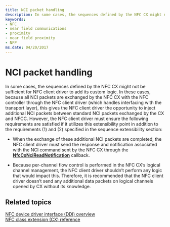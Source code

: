 ```yaml
---
title: NCI packet handling
description: In some cases, the sequences defined by the NFC CX might not be sufficient for NFC client driver to add its custom logic.
keywords:
- NFC
- near field communications
- proximity
- near field proximity
- NFP
ms.date: 04/20/2017
---
```


# NCI packet handling


In some cases, the sequences defined by the NFC CX might not be sufficient for NFC client driver to add its custom logic. In these cases, because all NCI packets are exchanged by the NFC CX with the NFC controller through the NFC client driver (which handles interfacing with the transport layer), this gives the NFC client driver the opportunity to inject additional NCI packets between standard NCI packets exchanged by the CX and NFCC. However, the NFC client driver must ensure the following requirements are satisfied if it utilizes this extensibility point in addition to the requirements (1) and (2) specified in the sequence extensibility section:

-   When the exchange of these additional NCI packets are completed, the NFC client driver must send the response and notification associated with the NCI command sent by the NFC CX through the [**NfcCxNciReadNotification**](/windows-hardware/drivers/ddi/nfccx/nf-nfccx-nfccxncireadnotification) callback.

-   Because per-channel flow control is performed in the NFC CX’s logical channel management, the NFC client driver shouldn’t perform any logic that would impact this. Therefore, it is recommended that the NFC client driver doesn’t send any additional data packets on logical channels opened by CX without its knowledge.

 

 
## Related topics
[NFC device driver interface (DDI) overview](/windows-hardware/drivers/ddi/index)  
[NFC class extension (CX) reference](/windows-hardware/drivers/ddi/index)
